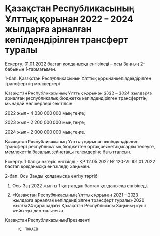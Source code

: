 # Қазақстан Республикасының Ұлттық қорынан 2022 – 2024 жылдарға арналған кепілдендірілген  трансферт туралы

Ескерту. 01.01.2022 бастап қолданысқа енгізіледі – осы Заңның 2-бабының 1-тармағымен. 

1-бап. Қазақстан Республикасының Ұлттық қорынанкепілдендірілген трансферттің мөлшерлері

Қазақстан Республикасының Ұлттық қорынан 2022 – 2024 жылдарға арналған республикалық бюджетке кепілдендірілген трансферттің мынадай мөлшерлері бекітілсін:

2022 жыл – 4 030 000 000 мың теңге;

2023 жыл – 2 200 000 000 мың теңге;

2024 жыл – 2 000 000 000 мың теңге.

Қазақстан Республикасының Ұлттық қорынан кепілдендірілген трансферт республикалық бюджеттен ортақ зейнетақыларды төлеуге, мемлекеттік базалық зейнетақы төлемдеріне бағытталсын.

Ескерту. 1-бапқа өзгеріс енгізілді - ҚР 12.05.2022 № 120-VII (01.01.2022 бастап қолданысқа енгізіледі) Заңымен.

2-бап. Осы Заңды қолданысқа енгізу тәртібі

1. Осы Заң 2022 жылғы 1 қаңтардан бастап қолданысқа енгізіледі. 

2. «Қазақстан Республикасының Ұлттық қорынан 2021 – 2023 жылдарға арналған кепілдендірілген трансферт туралы» 2020 жылғы 24 қарашадағы Қазақстан Республикасы Заңының күші жойылды деп танылсын. 

Қазақстан РеспубликасыныңПрезиденті

          Қ. ТОҚАЕВ

